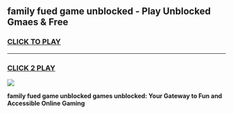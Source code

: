 
## family fued game unblocked - Play Unblocked Gmaes & Free
<h3>
<a href="https://premium.freeplayer.one?title=family_fued_game_unblocked&ref=19F">CLICK TO PLAY</a></h3>
<hr>

<h3>
<a href="https://premium.freeplayer.one?title=family_fued_game_unblocked&ref=19F">CLICK 2 PLAY</a>
  
</h3>

<a href="https://premium.freeplayer.one?title=family_fued_game_unblocked&ref=19F/"><img src="https://clearcache.store/games.png"></a>


**family fued game unblocked games unblocked: Your Gateway to Fun and Accessible Online Gaming**
